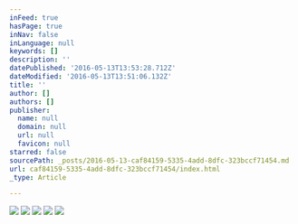 ```yaml
---
inFeed: true
hasPage: true
inNav: false
inLanguage: null
keywords: []
description: ''
datePublished: '2016-05-13T13:53:28.712Z'
dateModified: '2016-05-13T13:51:06.132Z'
title: ''
author: []
authors: []
publisher:
  name: null
  domain: null
  url: null
  favicon: null
starred: false
sourcePath: _posts/2016-05-13-caf84159-5335-4add-8dfc-323bccf71454.md
url: caf84159-5335-4add-8dfc-323bccf71454/index.html
_type: Article

---
```

![](https://the-grid-user-content.s3-us-west-2.amazonaws.com/64a6051e-5630-40ed-8415-cc06ce4ea0fe.jpg)
![](https://the-grid-user-content.s3-us-west-2.amazonaws.com/7ff72307-1ce5-461c-b40f-b48d17f70a9e.jpg)
![](https://the-grid-user-content.s3-us-west-2.amazonaws.com/1cfe2c2a-9b25-4219-903b-c00ea136c6ba.jpg)
![](https://the-grid-user-content.s3-us-west-2.amazonaws.com/e63955ae-b0c0-487c-bd43-8884e532a559.jpg)
![](https://the-grid-user-content.s3-us-west-2.amazonaws.com/97b318d3-af6b-4d84-ba88-3c9843bb38b5.jpg)